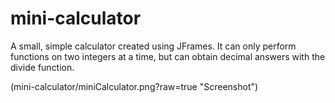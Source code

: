 # mini-calculator
A small, simple calculator created using JFrames. It can only perform functions on two integers at a time, but can obtain decimal answers with the divide function.

(mini-calculator/miniCalculator.png?raw=true "Screenshot")
